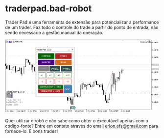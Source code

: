 # traderpad.bad-robot

Trader Pad é uma ferramenta de extensão para potencializar a performance de um trader. Faz todo o controle do trade a partir do ponto de entrada, não sendo necessario a gestão manual da operação.

![tester_estrategy](assets/traderpad.gif)

Quer utilizar o robô e não sabe como obter o executável apenas com o código-fonte? Entre em contato através do email erlon.efs@gmail.com para fornece-lo. E bons trades!


